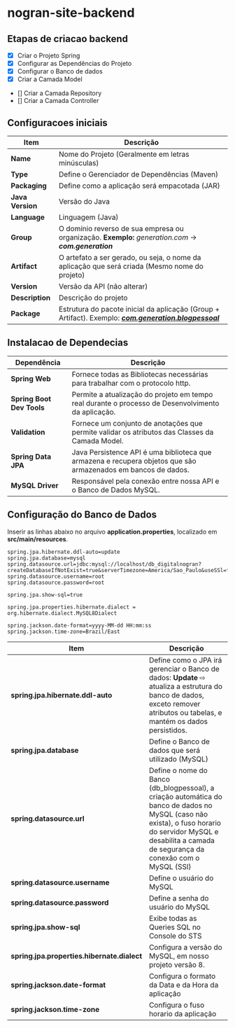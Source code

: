 # nogran-site-backend

<h2>Etapas de criacao backend</h2>

- [x] Criar o Projeto Spring
- [x] Configurar as Dependências do Projeto
- [x] Configurar o Banco de dados
- [x] Criar a Camada Model
- [] Criar a Camada Repository
- [] Criar a Camada Controller

## Configuracoes iniciais

| Item             | Descrição                                                    |
| ---------------- | ------------------------------------------------------------ |
| **Name**         | Nome do Projeto (Geralmente em letras minúsculas)            |
| **Type**         | Define o Gerenciador de Dependências (Maven)                 |
| **Packaging**    | Define como a aplicação será empacotada (JAR)                |
| **Java Version** | Versão do Java                                               |
| **Language**     | Linguagem (Java)                                             |
| **Group**        | O domínio reverso de sua empresa ou organização. **Exemplo:** *generation.com* -> ***com.generation*** |
| **Artifact**     | O artefato a ser gerado, ou seja, o nome da aplicação que será criada (Mesmo nome do projeto) |
| **Version**      | Versão da API (não alterar)                                  |
| **Description**  | Descrição do projeto                                         |
| **Package**      | Estrutura do pacote inicial da aplicação (Group + Artifact). Exemplo: ***<u>com.generation.blogpessoal</u>*** |

## Instalacao de Dependecias

| Dependência               | Descrição                                                    |
| ------------------------- | ------------------------------------------------------------ |
| **Spring Web**            | Fornece todas as Bibliotecas necessárias para trabalhar com o protocolo http. |
| **Spring Boot Dev Tools** | Permite a atualização do projeto em tempo real durante o processo de Desenvolvimento da aplicação. |
| **Validation**            | Fornece um conjunto de anotações que permite validar os atributos das Classes da Camada Model. |
| **Spring Data JPA**       | Java Persistence API é uma biblioteca que armazena e recupera objetos que são armazenados em bancos de dados. |
| **MySQL Driver**          | Responsável pela conexão entre nossa API e o Banco de Dados MySQL. |

## Configuração do Banco de Dados

Inserir as linhas abaixo no arquivo **application.properties**, localizado em **src/main/resources**.

```properties
spring.jpa.hibernate.ddl-auto=update
spring.jpa.database=mysql
spring.datasource.url=jdbc:mysql://localhost/db_digitalnogran?createDatabaseIfNotExist=true&serverTimezone=America/Sao_Paulo&useSSl=false
spring.datasource.username=root
spring.datasource.password=root

spring.jpa.show-sql=true

spring.jpa.properties.hibernate.dialect = org.hibernate.dialect.MySQL8Dialect

spring.jackson.date-format=yyyy-MM-dd HH:mm:ss
spring.jackson.time-zone=Brazil/East
```

| Item                                        | Descrição                                                    |
| ------------------------------------------- | ------------------------------------------------------------ |
| **spring.jpa.hibernate.ddl-auto**           | Define como o JPA irá gerenciar o Banco de dados: **Update** ⇨ atualiza a estrutura do banco de dados, exceto remover atributos ou tabelas, e mantém os dados persistidos. |
| **spring.jpa.database**                     | Define o Banco de dados que será utilizado (MySQL)           |
| **spring.datasource.url**                   | Define o nome do Banco (db_blogpessoal), a criação automática do banco de dados no MySQL (caso não exista), o fuso horario do servidor MySQL e desabilita a camada de segurança da conexão com o MySQL (SSl) |
| **spring.datasource.username**              | Define o usuário do MySQL                                    |
| **spring.datasource.password**              | Define a senha do usuário do MySQL                           |
| **spring.jpa.show-sql**                     | Exibe todas as Queries SQL no Console do STS                 |
| **spring.jpa.properties.hibernate.dialect** | Configura a versão do MySQL, em nosso projeto versão 8.      |
| **spring.jackson.date-format**              | Configura o formato da Data e da Hora da aplicação           |
| **spring.jackson.time-zone**                | Configura o fuso horario da aplicação                        |